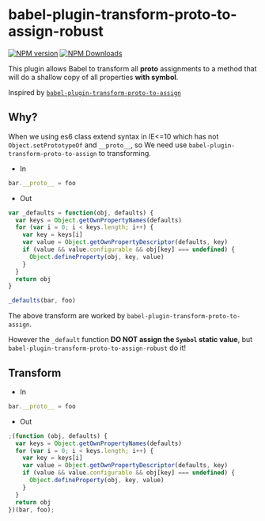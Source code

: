 # babel-plugin-transform-proto-to-assign-robust

<!--[![build status](https://img.shields.io/travis/imcuttle/babel-plugin-transform-proto-to-assign-robust/master.svg?style=flat-square)](https://travis-ci.org/imcuttle/babel-plugin-transform-proto-to-assign-robust)-->

[![NPM version](https://img.shields.io/npm/v/babel-plugin-transform-proto-to-assign-robust.svg?style=flat-square)](https://www.npmjs.com/package/babel-plugin-transform-proto-to-assign-robust)
[![NPM Downloads](https://img.shields.io/npm/dm/babel-plugin-transform-proto-to-assign-robust.svg?style=flat-square&maxAge=43200)](https://www.npmjs.com/package/babel-plugin-transform-proto-to-assign-robust)

This plugin allows Babel to transform all **proto** assignments to a method that will do a shallow copy of all properties **with symbol**.

Inspired by [`babel-plugin-transform-proto-to-assign`](https://github.com/babel/babel/tree/6.x/packages/babel-plugin-transform-proto-to-assign)

## Why?

When we using es6 class extend syntax in IE<=10 which has not `Object.setPrototypeOf` and `__proto__`, so We need use `babel-plugin-transform-proto-to-assign` to transforming.

- In

```javascript
bar.__proto__ = foo
```

- Out

```javascript
var _defaults = function(obj, defaults) {
  var keys = Object.getOwnPropertyNames(defaults)
  for (var i = 0; i < keys.length; i++) {
    var key = keys[i]
    var value = Object.getOwnPropertyDescriptor(defaults, key)
    if (value && value.configurable && obj[key] === undefined) {
      Object.defineProperty(obj, key, value)
    }
  }
  return obj
}

_defaults(bar, foo)
```

The above transform are worked by `babel-plugin-transform-proto-to-assign`.

However the `_default` function **DO NOT assign the `Symbol` static value**, but `babel-plugin-transform-proto-to-assign-robust` do it!

## Transform
- In
```javascript
bar.__proto__ = foo
```

- Out
```javascript
;(function (obj, defaults) {
  var keys = Object.getOwnPropertyNames(defaults)
  for (var i = 0; i < keys.length; i++) {
    var key = keys[i]
    var value = Object.getOwnPropertyDescriptor(defaults, key)
    if (value && value.configurable && obj[key] === undefined) {
      Object.defineProperty(obj, key, value)
    }
  }
  return obj
})(bar, foo);
```

